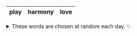 <!-- word_basket start -->
| play | harmony | love |
| :--: | :-----: | :--: |

<details>
  <summary>These words are chosen at random each day. ✨</summary>
  Take a look inside this repo to see how that works.
</details>
<!-- word_basket end -->
